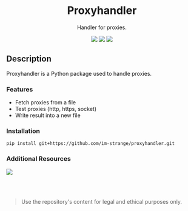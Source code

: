 <div align="center">
  <h1>Proxyhandler</h1>
  
  <p>Handler for proxies.</p>
  <img src="https://img.shields.io/badge/License-MIT-blue?style=for-the-badge">
  <img src="https://img.shields.io/badge/Proxyhandler-1.0.0-red?style=for-the-badge">
  <img src="https://img.shields.io/badge/-Python package-grey?style=for-the-badge&logo=python&logoColor=white">
</div>

## Description
Proxyhandler is a Python package used to handle proxies.



### Features 
- Fetch proxies from a file 
- Test proxies (http, https, socket)
- Write result into a new file 

### Installation 
```
pip install git+https://github.com/im-strange/proxyhandler.git
```

### Additional Resources
<a href="DOCUMENTATION.md">
  <img src="https://img.shields.io/badge/-Documentation-blue?style=for-the-badge">
</a>

<br><br>

> Use the repository's content for legal and ethical purposes only.
